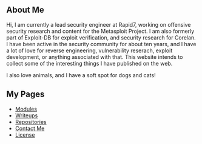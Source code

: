 ## About Me

Hi, I am currently a lead security engineer at Rapid7, working on offensive security research and
content for the Metasploit Project. I am also formerly part of Exploit-DB for exploit verification,
and security research for Corelan. I have been active in the security community for about ten years,
and I have a lot of love for reverse engineering, vulnerability reserach, exploit development, or
anything associated with that. This website intends to collect some of the interesting things I have
published on the web.

I also love animals, and I have a soft spot for dogs and cats!


## My Pages

* [Modules](./modules.md)
* [Writeups](./writeups.md)
* [Repositories](./repos.md)
* [Contact Me](./contact.md)
* [License](./license.md)